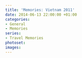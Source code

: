 ```yaml
---
title: 'Memories: Vietnam 2011'
date: 2014-06-13 22:00:00 +01:00
categories:
- General
- Memories
series:
- Travel Memories
photoset: 
images: 
---
```


